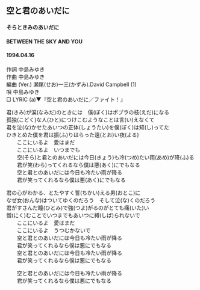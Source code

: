 ## 空と君のあいだに
#### そらときみのあいだに
#### BETWEEN THE SKY AND YOU
####  1994.04.16   


作詞     中島みゆき　　   
作曲      中島みゆき     
編曲 (Ver.) 瀬尾(せお)一三(かずみ).David Campbell (1)　　　　    
唄     中島みゆき      
□ LYRIC (a)▼『空と君のあいだに／ファイト！』        
   
君(きみ)が涙(なみだ)のときには　僕(ぼく)はポプラの枝(えだ)になる   
孤独(こどく)な人(ひと)につけこむようなことは言(い)えなくて   
君を泣(な)かせたあいつの正体(しょうたい)を僕(ぼく)は知(し)ってた   
ひきとめた僕を君は振(ふ)りはらった遠(とお)い夜(よる)   
　　ここにいるよ　愛はまだ   
　　ここにいるよ　いつまでも   
　　空(そら)と君とのあいだには今日(きょう)も冷(つめ)たい雨(あめ)が降(ふ)る   
　　君が笑(わら)ってくれるなら僕は悪(あく)にでもなる   
　　空と君とのあいだには今日も冷たい雨が降る   
　　君が笑ってくれるなら僕は悪(あく)にでもなる   
   
君の心がわかる、とたやすく誓(ちかい)える男(おとこ)に   
なぜ女(おんな)はついてゆくのだろう　そして泣(な)くのだろう   
君がすさんだ瞳(ひとみ)で強(つよ)がるのがとても痛(いた)い   
憎(にく)むことでいつまでもあいつに縛(しば)られないで   
　　ここにいるよ　愛はまだ   
　　ここにいるよ　うつむかないで   
　　空と君とのあいだには今日も冷たい雨が降る   
　　君が笑ってくれるなら僕は悪にでもなる   
　　空と君とのあいだには今日も冷たい雨が降る   
　　君が笑ってくれるなら僕は悪にでもなる   
   
　　空と君とのあいだには今日も冷たい雨が降る   
　　君が笑ってくれるなら僕は悪にでもなる   